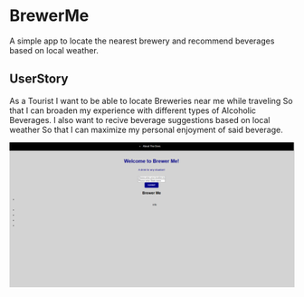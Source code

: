 # BrewerMe
A simple app to locate the nearest brewery and recommend beverages based on local weather.


## UserStory

As a Tourist
I want to be able to locate Breweries near me while traveling
So that I can broaden my experience with different types of Alcoholic Beverages.
I also want to recive beverage suggestions based on local weather
So that I can maximize my personal enjoyment of said beverage.

![Alt text](assets/img/screenshot.png)
